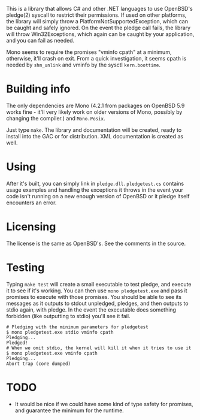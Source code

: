 This is a library that allows C# and other .NET languages to use OpenBSD's
pledge(2) syscall to restrict their permissions. If used on other platforms,
the library will simply throw a PlatformNotSupportedException, which can be
caught and safely ignored. On the event the pledge call fails, the library
will throw Win32Exceptions, which again can be caught by your application,
and you can fail as needed.

Mono seems to require the promises "vminfo cpath" at a minimum, otherwise,
it'll crash on exit. From a quick investigation, it seems cpath is needed
by `shm_unlink` and vminfo by the sysctl `kern.boottime`.

# Building info

The only dependencies are Mono (4.2.1 from packages on OpenBSD 5.9 works
fine - it'll very likely work on older versions of Mono, possibly by
changing the compiler.) and `Mono.Posix`.

Just type `make`. The library and documentation will be created, ready to
install into the GAC or for distribution. XML documentation is created as
well.

# Using

After it's built, you can simply link in `pledge.dll`. `pledgetest.cs`
contains usage examples and handling the exceptions it throws in the event
your code isn't running on a new enough version of OpenBSD or it pledge
itself encounters an error.

# Licensing

The license is the same as OpenBSD's. See the comments in the source.

# Testing 

Typing `make test` will create a small executable to test pledge, and
execute it to see if it's working. You can then use `mono pledgetest.exe`
and pass it promises to execute with those promises. You should be able to
see its messages as it outputs to stdout unpledged, pledges, and then
outputs to stdio again, with pledge. In the event the executable does
something forbidden (like outputting to stdio) you'll see it fail.

    # Pledging with the minimum parameters for pledgetest
    $ mono pledgetest.exe stdio vminfo cpath
    Pledging...
    Pledged!
    # When we omit stdio, the kernel will kill it when it tries to use it
    $ mono pledgetest.exe vminfo cpath
    Pledging...
    Abort trap (core dumped)

# TODO

* It would be nice if we could have some kind of type safety for promises,
  and guarantee the minimum for the runtime.
